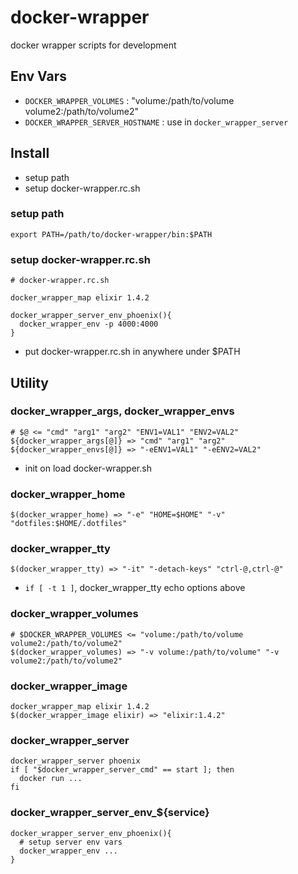 # docker-wrapper

docker wrapper scripts for development


## Env Vars

* `DOCKER_WRAPPER_VOLUMES` : "volume:/path/to/volume volume2:/path/to/volume2"
* `DOCKER_WRAPPER_SERVER_HOSTNAME` : use in `docker_wrapper_server`


## Install

* setup path
* setup docker-wrapper.rc.sh

### setup path

```
export PATH=/path/to/docker-wrapper/bin:$PATH
```

### setup docker-wrapper.rc.sh

```
# docker-wrapper.rc.sh

docker_wrapper_map elixir 1.4.2

docker_wrapper_server_env_phoenix(){
  docker_wrapper_env -p 4000:4000
}
```

* put docker-wrapper.rc.sh in anywhere under $PATH


## Utility

### docker_wrapper_args, docker_wrapper_envs

```
# $@ <= "cmd" "arg1" "arg2" "ENV1=VAL1" "ENV2=VAL2"
${docker_wrapper_args[@]} => "cmd" "arg1" "arg2"
${docker_wrapper_envs[@]} => "-eENV1=VAL1" "-eENV2=VAL2"
```

* init on load docker-wrapper.sh

### docker_wrapper_home

```
$(docker_wrapper_home) => "-e" "HOME=$HOME" "-v" "dotfiles:$HOME/.dotfiles"
```

### docker_wrapper_tty

```
$(docker_wrapper_tty) => "-it" "-detach-keys" "ctrl-@,ctrl-@"
```

* `if [ -t 1 ]`, docker_wrapper_tty echo options above

### docker_wrapper_volumes

```
# $DOCKER_WRAPPER_VOLUMES <= "volume:/path/to/volume volume2:/path/to/volume2"
$(docker_wrapper_volumes) => "-v volume:/path/to/volume" "-v volume2:/path/to/volume2"
```

### docker_wrapper_image

```
docker_wrapper_map elixir 1.4.2
$(docker_wrapper_image elixir) => "elixir:1.4.2"
```

### docker_wrapper_server

```
docker_wrapper_server phoenix
if [ "$docker_wrapper_server_cmd" == start ]; then
  docker run ...
fi
```

### docker_wrapper_server_env_${service}

```
docker_wrapper_server_env_phoenix(){
  # setup server env vars
  docker_wrapper_env ...
}
```

